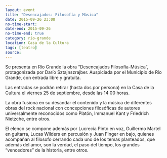 ```yaml
---
layout: event 
title: "Desencajados: Filosofía y Música"
date: 2015-09-26 23:00
no-time-start:
date-end: 2015-09-26
no-time-end: true
category: rio-grande
location: Casa de la Cultura
tags: [teatro]
source: 
---
```


Se presenta en Río Grande la obra “Desencajados Filosofía-Música”, protagonizada por Darío Sztajnszrajber. Auspiciada por el Municipio de Río Grande, con entrada libre y gratuita.

Las entradas se podrán retirar (hasta dos por persona) en la Casa de la Cultura el viernes 25 de septiembre, desde las 14:00 horas.

La obra fusiona en su desandar el contenido y la música de diferentes obras del rock nacional con concepciones filosóficas de autores universalmente reconocidos como Platón, Immanuel Kant y Friedrich Nietzche, entre otros.

El elenco se compone además por Lucrecia Pinto en voz, Guillermo Martel en guitarra, Lucas Wilders en percusión y Juan Finger en bajo, quienes acompañan al filosofo cerrando cada uno de los temas planteados, que además del amor, son la verdad, el paso del tiempo, los grandes “vencedores” de la historia, entre otros.
